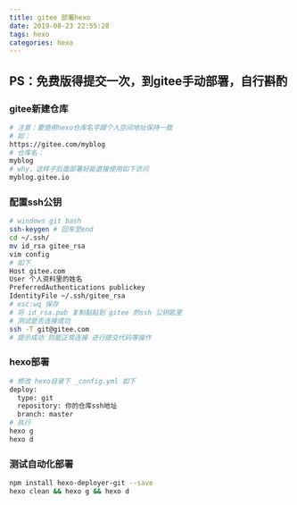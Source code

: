 ```yaml
---
title: gitee 部署hexo
date: 2019-08-23 22:55:28
tags: hexo
categories: hexo
---
```


## PS：免费版得提交一次，到gitee手动部署，自行斟酌

### gitee新建仓库

```bash
# 注意：要使用hexo仓库名字跟个人空间地址保持一致
# 如：
https://gitee.com/myblog 
# 仓库名：
myblog
# why，这样子后面部署好能直接使用如下访问
myblog.gitee.io
```

### 配置ssh公钥

```bash
# windows git bash
ssh-keygen # 回车至end
cd ~/.ssh/
mv id_rsa gitee_rsa
vim config
# 如下
Host gitee.com
User 个人资料里的姓名
PreferredAuthentications publickey
IdentityFile ~/.ssh/gitee_rsa
# esc:wq 保存
# 将 id_rsa.pub 复制黏贴到 gitee 的ssh 公钥匙里
# 测试是否连接成功
ssh -T git@gitee.com
# 提示成功 则能正常连接 进行提交代码等操作
```

<!-- more -->
### hexo部署

```bash
# 修改 hexo目录下 _config.yml 如下
deploy:
  type: git
  repository: 你的仓库ssh地址
  branch: master
# 执行
hexo g
hexo d
```

### 测试自动化部署

```bash
npm install hexo-deployer-git --save
hexo clean && hexo g && hexo d
```